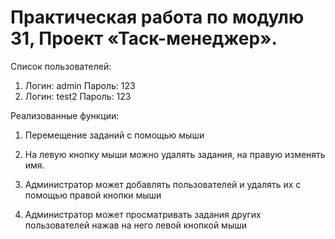 # Практическая работа по модулю 31, Проект «Таск-менеджер».

Список пользователей:

1) Логин: admin Пароль: 123
2) Логин: test2 Пароль: 123

Реализованные функции:

1. Перемещение заданий с помощью мыши

2. На левую кнопку мыши можно удалять задания, на правую изменять имя.

3. Администратор может добавлять пользователей и удалять их с помощью правой кнопки мыши

4. Администратор может просматривать задания других пользователей нажав на него левой кнопкой мыши
